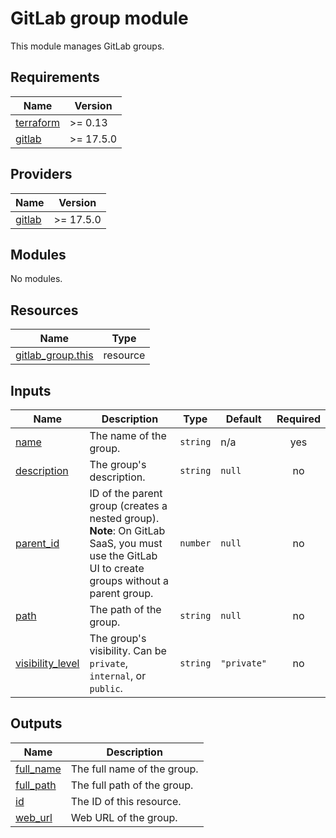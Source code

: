 # GitLab group module

This module manages GitLab groups.

<!-- BEGINNING OF PRE-COMMIT-TERRAFORM DOCS HOOK -->
## Requirements

| Name | Version |
|------|---------|
| <a name="requirement_terraform"></a> [terraform](#requirement\_terraform) | >= 0.13 |
| <a name="requirement_gitlab"></a> [gitlab](#requirement\_gitlab) | >= 17.5.0 |

## Providers

| Name | Version |
|------|---------|
| <a name="provider_gitlab"></a> [gitlab](#provider\_gitlab) | >= 17.5.0 |

## Modules

No modules.

## Resources

| Name | Type |
|------|------|
| [gitlab_group.this](https://registry.terraform.io/providers/gitlabhq/gitlab/latest/docs/resources/group) | resource |

## Inputs

| Name | Description | Type | Default | Required |
|------|-------------|------|---------|:--------:|
| <a name="input_name"></a> [name](#input\_name) | The name of the group. | `string` | n/a | yes |
| <a name="input_description"></a> [description](#input\_description) | The group's description. | `string` | `null` | no |
| <a name="input_parent_id"></a> [parent\_id](#input\_parent\_id) | ID of the parent group (creates a nested group).<br/>**Note**: On GitLab SaaS, you must use the GitLab UI to create groups without a parent group. | `number` | `null` | no |
| <a name="input_path"></a> [path](#input\_path) | The path of the group. | `string` | `null` | no |
| <a name="input_visibility_level"></a> [visibility\_level](#input\_visibility\_level) | The group's visibility. Can be `private`, `internal`, or `public`. | `string` | `"private"` | no |

## Outputs

| Name | Description |
|------|-------------|
| <a name="output_full_name"></a> [full\_name](#output\_full\_name) | The full name of the group. |
| <a name="output_full_path"></a> [full\_path](#output\_full\_path) | The full path of the group. |
| <a name="output_id"></a> [id](#output\_id) | The ID of this resource. |
| <a name="output_web_url"></a> [web\_url](#output\_web\_url) | Web URL of the group. |
<!-- END OF PRE-COMMIT-TERRAFORM DOCS HOOK -->
